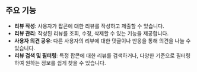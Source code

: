 ## 주요 기능

- **리뷰 작성**: 사용자가 팝콘에 대한 리뷰를 작성하고 제출할 수 있습니다.
- **리뷰 관리**: 작성된 리뷰를 조회, 수정, 삭제할 수 있는 기능을 제공합니다.
- **사용자 의견 공유**: 다른 사용자의 리뷰에 대한 댓글이나 반응을 통해 의견을 나눌 수 있습니다.
- **리뷰 검색 및 필터링**: 특정 팝콘에 대한 리뷰를 검색하거나, 다양한 기준으로 필터링하여 원하는 정보를 쉽게 찾을 수 있습니다.
